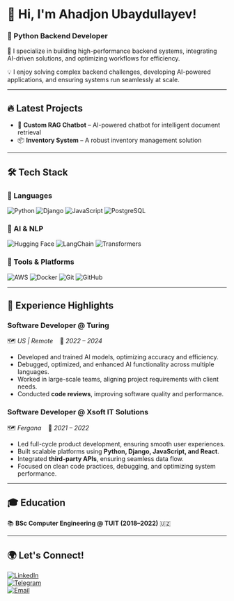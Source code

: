 # 👋 Hi, I'm Ahadjon Ubaydullayev!  
### 🚀 Python Backend Developer  

🚀 I specialize in building high-performance backend systems, integrating AI-driven solutions, and optimizing workflows for efficiency.

💡 I enjoy solving complex backend challenges, developing AI-powered applications, and ensuring systems run seamlessly at scale.

---

## 🔥 Latest Projects  
- 🧠 **Custom RAG Chatbot** – AI-powered chatbot for intelligent document retrieval  
- 📦 **Inventory System** – A robust inventory management solution  

---

## 🛠️ Tech Stack  

### 🔹 Languages  
![Python](https://img.shields.io/badge/Python-3776AB?style=for-the-badge&logo=python&logoColor=white) ![Django](https://img.shields.io/badge/Django-092E20?style=for-the-badge&logo=django&logoColor=white) ![JavaScript](https://img.shields.io/badge/JavaScript-F7DF1E?style=for-the-badge&logo=javascript&logoColor=black) ![PostgreSQL](https://img.shields.io/badge/PostgreSQL-316192?style=for-the-badge&logo=postgresql&logoColor=white)  

### 🔹 AI & NLP  
![Hugging Face](https://img.shields.io/badge/HuggingFace-FFAA00?style=for-the-badge&logo=huggingface&logoColor=white) ![LangChain](https://img.shields.io/badge/LangChain-0A66C2?style=for-the-badge&logo=langchain&logoColor=white) ![Transformers](https://img.shields.io/badge/Transformers-FF5733?style=for-the-badge&logo=ai&logoColor=white)  

### 🔹 Tools & Platforms  
![AWS](https://img.shields.io/badge/AWS-232F3E?style=for-the-badge&logo=amazon-aws&logoColor=white) ![Docker](https://img.shields.io/badge/Docker-2496ED?style=for-the-badge&logo=docker&logoColor=white) ![Git](https://img.shields.io/badge/Git-F05032?style=for-the-badge&logo=git&logoColor=white) ![GitHub](https://img.shields.io/badge/GitHub-181717?style=for-the-badge&logo=github&logoColor=white)  

---

## 💼 Experience Highlights  

### **Software Developer @ Turing**  
🗺️ *US | Remote* &nbsp;&nbsp; 📅 *2022 – 2024*  
- Developed and trained AI models, optimizing accuracy and efficiency.  
- Debugged, optimized, and enhanced AI functionality across multiple languages.  
- Worked in large-scale teams, aligning project requirements with client needs.  
- Conducted **code reviews**, improving software quality and performance.  

### **Software Developer @ Xsoft IT Solutions**  
🗺️ *Fergana* &nbsp;&nbsp; 📅 *2021 – 2022*  
- Led full-cycle product development, ensuring smooth user experiences.  
- Built scalable platforms using **Python, Django, JavaScript, and React**.  
- Integrated **third-party APIs**, ensuring seamless data flow.  
- Focused on clean code practices, debugging, and optimizing system performance.   
---

## 🎓 Education  
📚 **BSc Computer Engineering @ TUIT (2018–2022)** 🇺🇿  

---

## 🌍 Let's Connect!  

[![LinkedIn](https://img.shields.io/badge/LinkedIn-0A66C2?style=for-the-badge&logo=linkedin&logoColor=white)](https://linkedin.com/in/ahadjon-ubaydullayev-ba1589233/)  
[![Telegram](https://img.shields.io/badge/Telegram-26A5E4?style=for-the-badge&logo=telegram&logoColor=white)](https://t.me/ubaydullayev_ahadjon)  
[![Email](https://img.shields.io/badge/Email-D14836?style=for-the-badge&logo=gmail&logoColor=white)](mailto:ahadjon.ubaydullayev16@gmail.com)  
